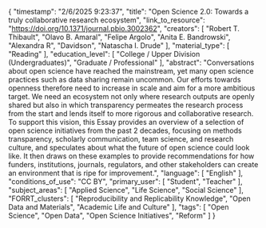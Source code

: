 {
    "timestamp": "2/6/2025 9:23:37",
    "title": "Open Science 2.0: Towards a truly collaborative research ecosystem",
    "link_to_resource": "https://doi.org/10.1371/journal.pbio.3002362",
    "creators": [
        "Robert T. Thibault",
        "Olavo B. Amaral",
        "Felipe Argolo",
        "Anita E. Bandrowski",
        "Alexandra R",
        "Davidson",
        "Natascha I. Drude"
    ],
    "material_type": [
        "Reading"
    ],
    "education_level": [
        "College / Upper Division (Undergraduates)",
        "Graduate / Professional"
    ],
    "abstract": "Conversations about open science have reached the mainstream, yet many open science practices such as data sharing remain uncommon. Our efforts towards openness therefore need to increase in scale and aim for a more ambitious target. We need an ecosystem not only where research outputs are openly shared but also in which transparency permeates the research process from the start and lends itself to more rigorous and collaborative research. To support this vision, this Essay provides an overview of a selection of open science initiatives from the past 2 decades, focusing on methods transparency, scholarly communication, team science, and research culture, and speculates about what the future of open science could look like. It then draws on these examples to provide recommendations for how funders, institutions, journals, regulators, and other stakeholders can create an environment that is ripe for improvement.",
    "language": [
        "English"
    ],
    "conditions_of_use": "CC BY",
    "primary_user": [
        "Student",
        "Teacher"
    ],
    "subject_areas": [
        "Applied Science",
        "Life Science",
        "Social Science"
    ],
    "FORRT_clusters": [
        "Reproducibility and Replicability Knowledge",
        "Open Data and Materials",
        "Academic Life and Culture"
    ],
    "tags": [
        "Open Science",
        "Open Data",
        "Open Science Initiatives",
        "Reform"
    ]
}
